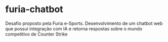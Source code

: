 # furia-chatbot
Desafio proposto pela Furia e-Sports. Desenvolvimento de um chatbot web que possui integração com IA e retorna respostas sobre o mundo competitivo de Counter Strike
